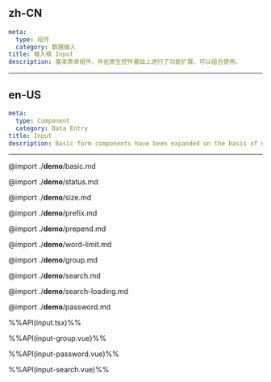 ## zh-CN
```yaml
meta:
  type: 组件
  category: 数据输入
title: 输入框 Input
description: 基本表单组件，并在原生控件基础上进行了功能扩展，可以组合使用。
```
---
## en-US
```yaml
meta:
  type: Component
  category: Data Entry
title: Input
description: Basic form components have been expanded on the basis of native controls and can be used in combination.
```
---

@import ./__demo__/basic.md

@import ./__demo__/status.md

@import ./__demo__/size.md

@import ./__demo__/prefix.md

@import ./__demo__/prepend.md

@import ./__demo__/word-limit.md

@import ./__demo__/group.md

@import ./__demo__/search.md

@import ./__demo__/search-loading.md

@import ./__demo__/password.md

%%API(input.tsx)%%

%%API(input-group.vue)%%

%%API(input-password.vue)%%

%%API(input-search.vue)%%
